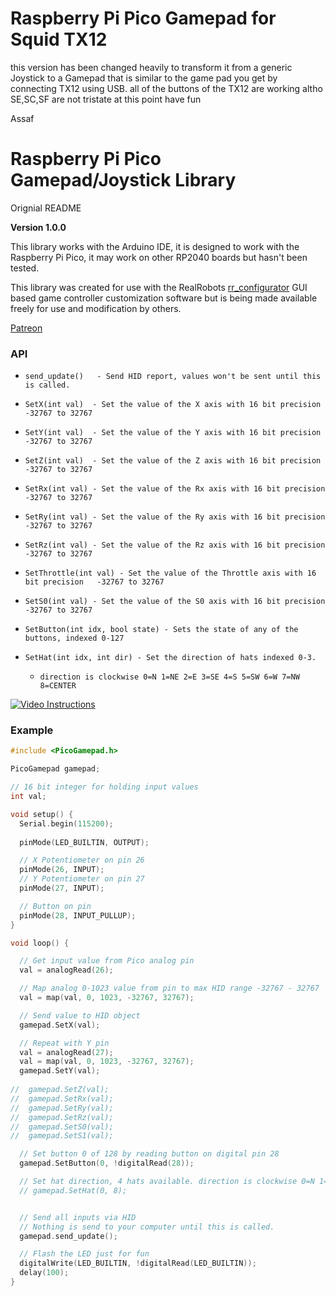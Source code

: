# Raspberry Pi Pico Gamepad for Squid TX12
this version has been changed heavily to transform it from a generic Joystick to a Gamepad that is
similar to the game pad you get by connecting TX12 using USB. 
all of the buttons of the TX12 are working altho SE,SC,SF are not tristate at this point
have fun

Assaf 








# Raspberry Pi Pico Gamepad/Joystick Library

Orignial README


**Version 1.0.0**

This library works with the Arduino IDE, it is designed to work with the Raspberry Pi Pico, it may work on other RP2040 boards but hasn't been tested.

This library was created for use with the RealRobots [rr_configurator](https://www.gitlab.com/realrobots/rr_configurator) GUI based game controller customization software but is being made available freely for use and modification by others.

[Patreon](https://www.patreon.com/realrobots)

### API

- `send_update()   - Send HID report, values won't be sent until this is called.`

- `SetX(int val)  - Set the value of the X axis with 16 bit precision	 -32767 to 32767`

- `SetY(int val)  - Set the value of the Y axis with 16 bit precision	 -32767 to 32767`

- `SetZ(int val)  - Set the value of the Z axis with 16 bit precision	 -32767 to 32767`

- `SetRx(int val) - Set the value of the Rx axis with 16 bit precision	 -32767 to 32767`

- `SetRy(int val) - Set the value of the Ry axis with 16 bit precision	 -32767 to 32767`

- `SetRz(int val) - Set the value of the Rz axis with 16 bit precision	 -32767 to 32767`

- `SetThrottle(int val) - Set the value of the Throttle axis with 16 bit precision	 -32767 to 32767`

- `SetS0(int val) - Set the value of the S0 axis with 16 bit precision	 -32767 to 32767`

- `SetButton(int idx, bool state) - Sets the state of any of the buttons, indexed 0-127`

- `SetHat(int idx, int dir) - Set the direction of hats indexed 0-3.` 

  -  `direction is clockwise 0=N 1=NE 2=E 3=SE 4=S 5=SW 6=W 7=NW 8=CENTER`

  
[![Video Instructions](thumbnail.jpg)](https://www.youtube.com/watch?v=CNF7G-1LniI)
### Example

```c++
#include <PicoGamepad.h>

PicoGamepad gamepad;

// 16 bit integer for holding input values
int val;

void setup() {  
  Serial.begin(115200);
  
  pinMode(LED_BUILTIN, OUTPUT);

  // X Potentiometer on pin 26
  pinMode(26, INPUT);
  // Y Potentiometer on pin 27
  pinMode(27, INPUT);

  // Button on pin 
  pinMode(28, INPUT_PULLUP);
}

void loop() {

  // Get input value from Pico analog pin
  val = analogRead(26);

  // Map analog 0-1023 value from pin to max HID range -32767 - 32767
  val = map(val, 0, 1023, -32767, 32767);

  // Send value to HID object
  gamepad.SetX(val);

  // Repeat with Y pin
  val = analogRead(27);
  val = map(val, 0, 1023, -32767, 32767);
  gamepad.SetY(val);
  
//  gamepad.SetZ(val);
//  gamepad.SetRx(val);
//  gamepad.SetRy(val);
//  gamepad.SetRz(val);
//  gamepad.SetS0(val);
//  gamepad.SetS1(val);

  // Set button 0 of 128 by reading button on digital pin 28
  gamepad.SetButton(0, !digitalRead(28));

  // Set hat direction, 4 hats available. direction is clockwise 0=N 1=NE 2=E 3=SE 4=S 5=SW 6=W 7=NW 8=CENTER 
  // gamepad.SetHat(0, 8);


  // Send all inputs via HID 
  // Nothing is send to your computer until this is called.
  gamepad.send_update();

  // Flash the LED just for fun
  digitalWrite(LED_BUILTIN, !digitalRead(LED_BUILTIN)); 
  delay(100);
}

```

